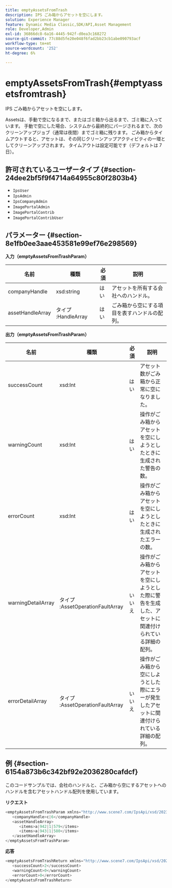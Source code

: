 ```yaml
---
title: emptyAssetsFromTrash
description: IPS ごみ箱からアセットを空にします。
solution: Experience Manager
feature: Dynamic Media Classic,SDK/API,Asset Management
role: Developer,Admin
exl-id: 36866dc8-6a16-4445-942f-d0ea3c168272
source-git-commit: 77c88d5fe20e048f6fad2bb23cb1abe090793acf
workflow-type: tm+mt
source-wordcount: '252'
ht-degree: 6%

---
```


# emptyAssetsFromTrash{#emptyassetsfromtrash}

IPS ごみ箱からアセットを空にします。

Assetsは、手動で空になるまで、またはゴミ箱から出るまで、ゴミ箱に入っています。 手動で空にした場合、システムから最終的にパージされるまで、次のクリーンアップジョブ（通常は夜間）までゴミ箱に残ります。 ごみ箱からタイムアウトすると、アセットは、その同じクリーンアップアクティビティの一環としてクリーンアップされます。 タイムアウトは設定可能です（デフォルトは 7 日）。

## 許可されているユーザータイプ {#section-24dee2bf5f9f4714a64955c80f2803b4}

* `IpsUser`
* `IpsAdmin`
* `IpsCompanyAdmin`
* `ImagePortalAdmin`
* `ImagePortalContrib`
* `ImagePortalContribUser`

## パラメーター {#section-8e1fb0ee3aae453581e99ef76e298569}

**入力（emptyAssetsFromTrashParam）**

| 名前 | 種類 | 必須 | 説明 |
|---|---|---|---|
| companyHandle | xsd:string | はい | アセットを所有する会社へのハンドル。 |
| assetHandleArray | タイプ :HandleArray | はい | ごみ箱から空にする項目を表すハンドルの配列。 |

**出力（emptyAssetsFromTrashParam）**

| 名前 | 種類 | 必須 | 説明 |
|---|---|---|---|
| successCount | xsd:Int | はい | アセット数がごみ箱から正常に空になりました。 |
| warningCount | xsd:Int | はい | 操作がごみ箱からアセットを空にしようとしたときに生成された警告の数。 |
| errorCount | xsd:Int | はい | 操作がごみ箱からアセットを空にしようとしたときに生成されたエラーの数。 |
| warningDetailArray | タイプ :AssetOperationFaultArray | いいえ | 操作がごみ箱からアセットを空にしようとした際に警告を生成した、アセットに関連付けられている詳細の配列。 |
| errorDetailArray | タイプ :AssetOperationFaultArray | いいえ | 操作がごみ箱から空にしようとした際にエラーが発生したアセットに関連付けられている詳細の配列。 |

## 例 {#section-6154a873b6c342bf92e2036280cafdcf}

このコードサンプルでは、会社のハンドルと、ごみ箱から空にするアセットへのハンドルを含むアセットハンドル配列を使用しています。

**リクエスト**

```java
<emptyAssetsFromTrashParam xmlns="http://www.scene7.com/IpsApi/xsd/2023-01-15">
   <companyHandle>c|6</companyHandle>
   <assetHandleArray>
      <items>a|942|1|579</items>
      <items>a|943|1|580</items>
   </assetHandleArray>
</emptyAssetsFromTrashParam>
```

**応答**

```java
<emptyAssetsFromTrashReturn xmlns="http://www.scene7.com/IpsApi/xsd/2023-01-15">
   <successCount>2</successCount>
   <warningCount>0</warningCount>
   <errorCount>0</errorCount>
</emptyAssetsFromTrashReturn>
```
